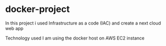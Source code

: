 # docker-project
In this project i used Infrastructure as a code (IAC) and create a next cloud web app 

Technology used 
I am using the docker host on AWS EC2 instance 

